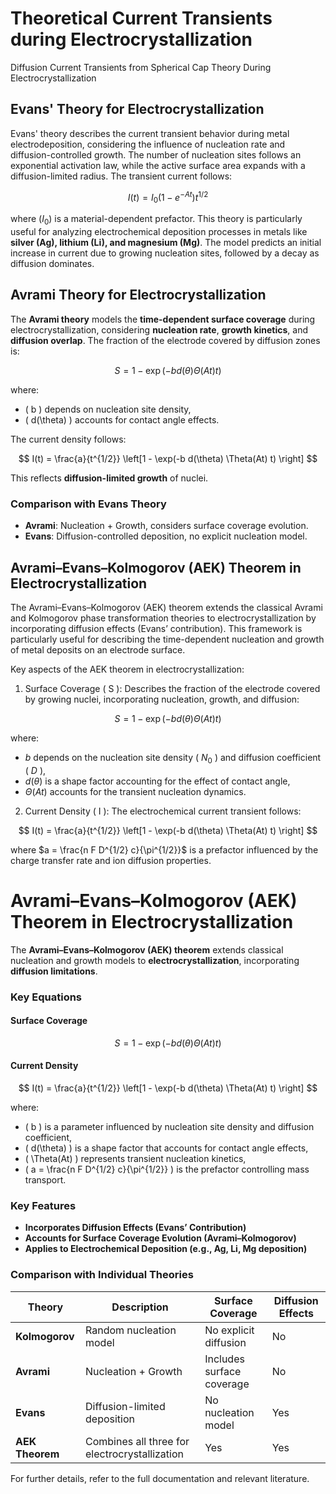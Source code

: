 # Theoretical Current Transients during Electrocrystallization
 Diffusion Current Transients from Spherical Cap Theory During Electrocrystallization

## Evans' Theory for Electrocrystallization

Evans' theory describes the current transient behavior during metal electrodeposition, considering the influence of nucleation rate and diffusion-controlled growth. The number of nucleation sites follows an exponential activation law, while the active surface area expands with a diffusion-limited radius. The transient current follows:


$$I(t) = I_0 (1 - e^{-At}) t^{1/2}$$


where ($I_0$) is a material-dependent prefactor. This theory is particularly useful for analyzing electrochemical deposition processes in metals like **silver (Ag), lithium (Li), and magnesium (Mg)**. The model predicts an initial increase in current due to growing nucleation sites, followed by a decay as diffusion dominates.

## Avrami Theory for Electrocrystallization

The **Avrami theory** models the **time-dependent surface coverage** during electrocrystallization, considering **nucleation rate**, **growth kinetics**, and **diffusion overlap**. The fraction of the electrode covered by diffusion zones is:

$$ S = 1 - \exp(-b d(\theta) \Theta(At) t) $$

where:
- \( b \) depends on nucleation site density,
- \( d(\theta) \) accounts for contact angle effects.

The current density follows:

$$ I(t) = \frac{a}{t^{1/2}} \left[1 - \exp(-b d(\theta) \Theta(At) t) \right] $$

This reflects **diffusion-limited growth** of nuclei.

### **Comparison with Evans Theory**
- **Avrami**: Nucleation + Growth, considers surface coverage evolution.
- **Evans**: Diffusion-controlled deposition, no explicit nucleation model.

## Avrami–Evans–Kolmogorov (AEK) Theorem in Electrocrystallization

The Avrami–Evans–Kolmogorov (AEK) theorem extends the classical Avrami and Kolmogorov phase transformation theories to electrocrystallization by incorporating diffusion effects (Evans’ contribution). This framework is particularly useful for describing the time-dependent nucleation and growth of metal deposits on an electrode surface.

Key aspects of the AEK theorem in electrocrystallization:
1.	Surface Coverage ( S ): Describes the fraction of the electrode covered by growing nuclei, incorporating nucleation, growth, and diffusion:

$$
S = 1 - \exp(-b d(\theta) \Theta(At) t)
$$

where:

- $b$ depends on the nucleation site density ( $N_0$ ) and diffusion coefficient ( $D$ ),
- $d(\theta)$  is a shape factor accounting for the effect of contact angle,
- $\Theta(At)$  accounts for the transient nucleation dynamics.

2.	Current Density ( I ): The electrochemical current transient follows:

$$
I(t) = \frac{a}{t^{1/2}} \left[1 - \exp(-b d(\theta) \Theta(At) t) \right]
$$

where $a = \frac{n F D^{1/2} c}{\pi^{1/2}}$ is a prefactor influenced by the charge transfer rate and ion diffusion properties.

###

# Avrami–Evans–Kolmogorov (AEK) Theorem in Electrocrystallization

The **Avrami–Evans–Kolmogorov (AEK) theorem** extends classical nucleation and growth models to **electrocrystallization**, incorporating **diffusion limitations**.

### **Key Equations**
#### **Surface Coverage**
$$ S = 1 - \exp(-b d(\theta) \Theta(At) t) $$

#### **Current Density**
$$ I(t) = \frac{a}{t^{1/2}} \left[1 - \exp(-b d(\theta) \Theta(At) t) \right] $$

where:
- \( b \) is a parameter influenced by nucleation site density and diffusion coefficient,
- \( d(\theta) \) is a shape factor that accounts for contact angle effects,
- \( \Theta(At) \) represents transient nucleation kinetics,
- \( a = \frac{n F D^{1/2} c}{\pi^{1/2}} \) is the prefactor controlling mass transport.

### **Key Features**
- **Incorporates Diffusion Effects (Evans’ Contribution)**  
- **Accounts for Surface Coverage Evolution (Avrami–Kolmogorov)**  
- **Applies to Electrochemical Deposition (e.g., Ag, Li, Mg deposition)**  

### **Comparison with Individual Theories**
| Theory | Description | Surface Coverage | Diffusion Effects |
|--------|------------|------------------|-------------------|
| **Kolmogorov** | Random nucleation model | No explicit diffusion | No |
| **Avrami** | Nucleation + Growth | Includes surface coverage | No |
| **Evans** | Diffusion-limited deposition | No nucleation model | Yes |
| **AEK Theorem** | Combines all three for electrocrystallization | Yes | Yes |

For further details, refer to the full documentation and relevant literature.
